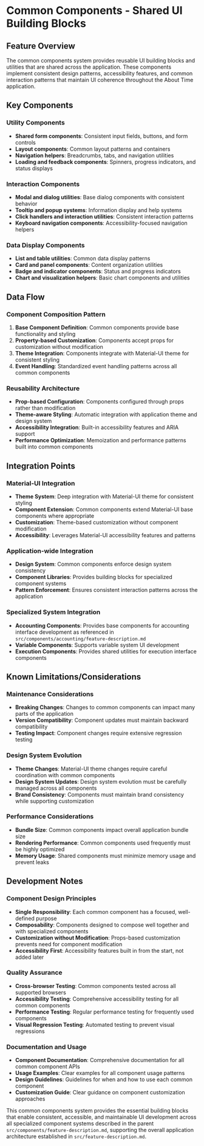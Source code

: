 # Common Components - Shared UI Building Blocks

## Feature Overview
The common components system provides reusable UI building blocks and utilities that are shared across the application. These components implement consistent design patterns, accessibility features, and common interaction patterns that maintain UI coherence throughout the About Time application.

## Key Components

### Utility Components
- **Shared form components**: Consistent input fields, buttons, and form controls
- **Layout components**: Common layout patterns and containers
- **Navigation helpers**: Breadcrumbs, tabs, and navigation utilities
- **Loading and feedback components**: Spinners, progress indicators, and status displays

### Interaction Components
- **Modal and dialog utilities**: Base dialog components with consistent behavior
- **Tooltip and popup systems**: Information display and help systems
- **Click handlers and interaction utilities**: Consistent interaction patterns
- **Keyboard navigation components**: Accessibility-focused navigation helpers

### Data Display Components
- **List and table utilities**: Common data display patterns
- **Card and panel components**: Content organization utilities
- **Badge and indicator components**: Status and progress indicators
- **Chart and visualization helpers**: Basic chart components and utilities

## Data Flow

### Component Composition Pattern
1. **Base Component Definition**: Common components provide base functionality and styling
2. **Property-based Customization**: Components accept props for customization without modification
3. **Theme Integration**: Components integrate with Material-UI theme for consistent styling
4. **Event Handling**: Standardized event handling patterns across all common components

### Reusability Architecture
- **Prop-based Configuration**: Components configured through props rather than modification
- **Theme-aware Styling**: Automatic integration with application theme and design system
- **Accessibility Integration**: Built-in accessibility features and ARIA support
- **Performance Optimization**: Memoization and performance patterns built into common components

## Integration Points

### Material-UI Integration
- **Theme System**: Deep integration with Material-UI theme for consistent styling
- **Component Extension**: Common components extend Material-UI base components where appropriate
- **Customization**: Theme-based customization without component modification
- **Accessibility**: Leverages Material-UI accessibility features and patterns

### Application-wide Integration
- **Design System**: Common components enforce design system consistency
- **Component Libraries**: Provides building blocks for specialized component systems
- **Pattern Enforcement**: Ensures consistent interaction patterns across the application

### Specialized System Integration
- **Accounting Components**: Provides base components for accounting interface development as referenced in `src/components/accounting/feature-description.md`
- **Variable Components**: Supports variable system UI development
- **Execution Components**: Provides shared utilities for execution interface components

## Known Limitations/Considerations

### Maintenance Considerations
- **Breaking Changes**: Changes to common components can impact many parts of the application
- **Version Compatibility**: Component updates must maintain backward compatibility
- **Testing Impact**: Component changes require extensive regression testing

### Design System Evolution
- **Theme Changes**: Material-UI theme changes require careful coordination with common components
- **Design System Updates**: Design system evolution must be carefully managed across all components
- **Brand Consistency**: Components must maintain brand consistency while supporting customization

### Performance Considerations
- **Bundle Size**: Common components impact overall application bundle size
- **Rendering Performance**: Common components used frequently must be highly optimized
- **Memory Usage**: Shared components must minimize memory usage and prevent leaks

## Development Notes

### Component Design Principles
- **Single Responsibility**: Each common component has a focused, well-defined purpose
- **Composability**: Components designed to compose well together and with specialized components
- **Customization without Modification**: Props-based customization prevents need for component modification
- **Accessibility First**: Accessibility features built in from the start, not added later

### Quality Assurance
- **Cross-browser Testing**: Common components tested across all supported browsers
- **Accessibility Testing**: Comprehensive accessibility testing for all common components
- **Performance Testing**: Regular performance testing for frequently used components
- **Visual Regression Testing**: Automated testing to prevent visual regressions

### Documentation and Usage
- **Component Documentation**: Comprehensive documentation for all common component APIs
- **Usage Examples**: Clear examples for all component usage patterns
- **Design Guidelines**: Guidelines for when and how to use each common component
- **Customization Guide**: Clear guidance on component customization approaches

This common components system provides the essential building blocks that enable consistent, accessible, and maintainable UI development across all specialized component systems described in the parent `src/components/feature-description.md`, supporting the overall application architecture established in `src/feature-description.md`.
